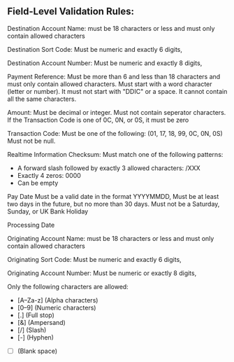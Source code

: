 ## Field-Level Validation Rules:
Destination Account Name:
must be  18 characters or less and must only contain allowed characters

Destination Sort Code:
Must be  numeric and exactly 6 digits,


Destination Account Number:
Must be  numeric and exactly 8 digits,


Payment Reference:
Must be more than 6 and less than 18 characters and must only contain allowed characters.
Must start with a word character (letter or number).
It must not start with "DDIC" or a space. It cannot contain all the same characters.


Amount:
Must be decimal or integer.
Must not contain seperator characters.
If the Transaction Code is one of 0C, 0N, or 0S, it must be zero


Transaction Code:
Must be one of the following: (01, 17, 18, 99, 0C, 0N, 0S)
Must not be null.


Realtime Information Checksum:
Must match one of the following patterns:
- A forward slash followed by exactly 3 allowed characters: /XXX
- Exactly 4 zeros: 0000
- Can be empty


Pay Date 
Must be a valid date in the format YYYYMMDD, 
Must be at least two days in the future, but no more than 30 days.
Must not be a Saturday, Sunday, or UK Bank Holiday

Processing Date

Originating Account Name:
must be  18 characters or less and must only contain allowed characters


Originating Sort Code:
Must be  numeric and exactly 6 digits,


Originating Account Number:
Must be numeric or exactly 8 digits,

Only the following characters are allowed:
- [A–Za-z] (Alpha characters)
- [0–9] (Numeric characters)
- [.] (Full stop)
- [&] (Ampersand)
- [/] (Slash)
- [-] (Hyphen)
- [ ] (Blank space)
